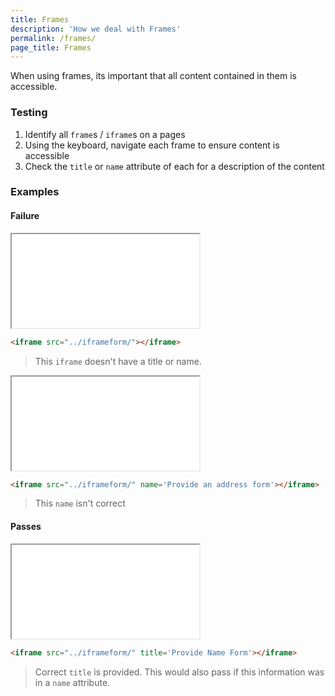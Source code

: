 ```yaml
---
title: Frames
description: 'How we deal with Frames'
permalink: /frames/
page_title: Frames
---
```

When using frames, its important that all content contained in them is accessible. 

### Testing 

1. Identify all `frame`s / `iframe`s on a pages
2. Using the keyboard, navigate each frame to ensure content is accessible
3. Check the `title` or `name` attribute of each for a description of the content

### Examples


#### Failure

<iframe src="../iframeform/"></iframe>

```html
<iframe src="../iframeform/"></iframe>
```

> This `iframe` doesn't have a title or name.

<iframe src="../iframeform/" name='Provide an address form'></iframe>

```html
<iframe src="../iframeform/" name='Provide an address form'></iframe>
```

> This `name` isn't correct

#### Passes

<iframe src="../iframeform/" title='Provide Name Form'></iframe>

```html
<iframe src="../iframeform/" title='Provide Name Form'></iframe>
```

> Correct `title` is provided. This would also pass if this information was in a `name` attribute.

